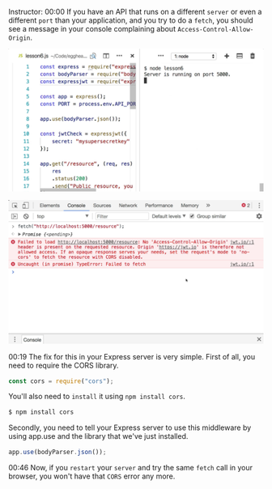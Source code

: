 Instructor: 00:00 If you have an API that runs on a different `server` or even a different `port` than your application, and you try to do a `fetch`, you should see a message in your console complaining about `Access-Control-Allow-Origin`.

![PORT](../images/express-allow-cors-in-node-js-and-express-PORT.png)

![fetch](../images/express-allow-cors-in-node-js-and-express-fetch.png)

00:19 The fix for this in your Express server is very simple. First of all, you need to require the CORS library. 

```javascript
const cors = require("cors");
```

You'll also need to `install` it using `npm install cors`. 

```bash
$ npm install cors
```

Secondly, you need to tell your Express server to use this middleware by using app.use and the library that we've just installed.

```javascript
app.use(bodyParser.json());
```

00:46 Now, if you `restart` your `server` and try the same `fetch` call in your browser, you won't have that `CORS` error any more.